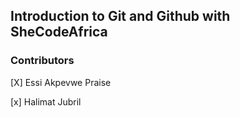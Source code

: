 ## Introduction to Git and Github with SheCodeAfrica

### Contributors 

[X] Essi Akpevwe Praise 

[x] Halimat Jubril
